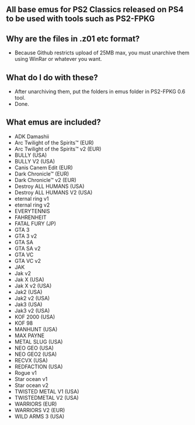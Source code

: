 ## All base emus for PS2 Classics released on PS4 to be used with tools such as PS2-FPKG

## Why are the files in .z01 etc format?

* Because Github restricts upload of 25MB max, you must unarchive them using WinRar or whatever you want.

## What do I do with these?

* After unarchiving them, put the folders in emus folder in PS2-FPKG 0.6 tool.
* Done.

## What emus are included?

* ADK Damashii
* Arc Twilight of the Spirits™ (EUR)
* Arc Twilight of the Spirits™ v2 (EUR)
* BULLY (USA)
* BULLY V2 (USA)
* Canis Canem Edit (EUR)
* Dark Chronicle™ (EUR)
* Dark Chronicle™ v2 (EUR)
* Destroy ALL HUMANS (USA)
* Destroy ALL HUMANS V2 (USA)
* eternal ring v1
* eternal ring v2
* EVERYTENNIS
* FAHRENHEIT
* FATAL FURY (JP)
* GTA 3
* GTA 3 v2
* GTA SA
* GTA SA v2
* GTA VC
* GTA VC v2
* JAK
* Jak v2
* Jak X (USA)
* Jak X v2 (USA)
* Jak2 (USA)
* Jak2 v2 (USA)
* Jak3 (USA)
* Jak3 v2 (USA)
* KOF 2000 (USA)
* KOF 98
* MANHUNT (USA)
* MAX PAYNE
* METAL SLUG (USA)
* NEO GEO (USA)
* NEO GEO2 (USA)
* RECVX (USA)
* REDFACTION (USA)
* Rogue v1
* Star ocean v1
* Star ocean v2
* TWISTED METAL V1 (USA)
* TWISTEDMETAL V2 (USA)
* WARRIORS (EUR)
* WARRIORS V2 (EUR)
* WILD ARMS 3 (USA)
